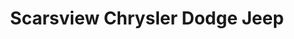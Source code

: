 ---
title: "Scarsview Chrysler Dodge Jeep"
url: /toronto/scarsview-chrysler-dodge-jeep/
shop: car
---